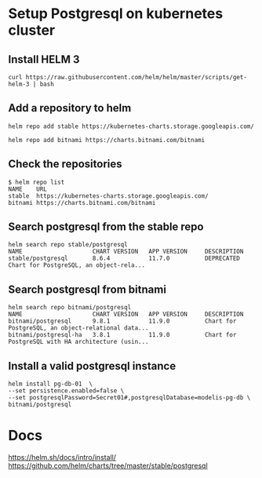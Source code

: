 # Setup Postgresql on kubernetes cluster

## Install HELM 3

```
curl https://raw.githubusercontent.com/helm/helm/master/scripts/get-helm-3 | bash
```

## Add a repository to helm
```
helm repo add stable https://kubernetes-charts.storage.googleapis.com/
```
```
helm repo add bitnami https://charts.bitnami.com/bitnami
```

## Check the repositories
```
$ helm repo list
NAME    URL
stable  https://kubernetes-charts.storage.googleapis.com/
bitnami https://charts.bitnami.com/bitnami
```



## Search postgresql from the stable repo
```
helm search repo stable/postgresql
NAME                    CHART VERSION   APP VERSION     DESCRIPTION
stable/postgresql       8.6.4           11.7.0          DEPRECATED Chart for PostgreSQL, an object-rela...
``` 

## Search postgresql from bitnami
```
helm search repo bitnami/postgresql
NAME                    CHART VERSION   APP VERSION     DESCRIPTION
bitnami/postgresql      9.8.1           11.9.0          Chart for PostgreSQL, an object-relational data...
bitnami/postgresql-ha   3.8.1           11.9.0          Chart for PostgreSQL with HA architecture (usin...
```

## Install a valid postgresql instance 
```
helm install pg-db-01  \
--set persistence.enabled=false \
--set postgresqlPassword=Secret01#,postgresqlDatabase=modelis-pg-db \
bitnami/postgresql
```

# Docs
https://helm.sh/docs/intro/install/
https://github.com/helm/charts/tree/master/stable/postgresql
